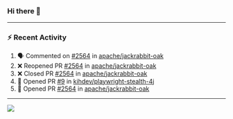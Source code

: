 ### Hi there 👋

---

### :zap: Recent Activity

<!--START_SECTION:activity-->
1. 🗣 Commented on [#2564](https://github.com/apache/jackrabbit-oak/pull/2564#issuecomment-3451619300) in [apache/jackrabbit-oak](https://github.com/apache/jackrabbit-oak)
2. ❌ Reopened PR [#2564](undefined) in [apache/jackrabbit-oak](https://github.com/apache/jackrabbit-oak)
3. ❌ Closed PR [#2564](undefined) in [apache/jackrabbit-oak](https://github.com/apache/jackrabbit-oak)
4. 💪 Opened PR [#9](undefined) in [kihdev/playwright-stealth-4j](https://github.com/kihdev/playwright-stealth-4j)
5. 💪 Opened PR [#2564](undefined) in [apache/jackrabbit-oak](https://github.com/apache/jackrabbit-oak)
<!--END_SECTION:activity-->

---

<!--
**fabriziofortino/fabriziofortino** is a ✨ _special_ ✨ repository because its `README.md` (this file) appears on your GitHub profile.

Here are some ideas to get you started:

- 🔭 I’m currently working on ...
- 🌱 I’m currently learning ...
- 👯 I’m looking to collaborate on ...
- 🤔 I’m looking for help with ...
- 💬 Ask me about ...
- 📫 How to reach me: ...
- 😄 Pronouns: ...
- ⚡ Fun fact: ...
-->
![](https://komarev.com/ghpvc/?username=fabriziofortino)
